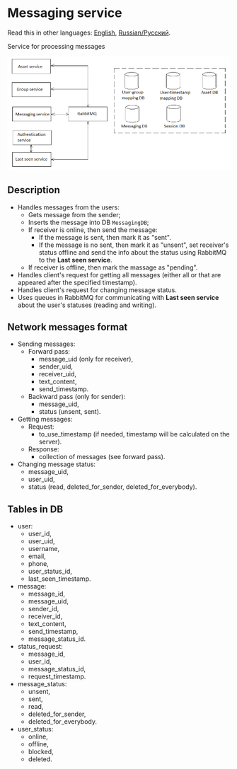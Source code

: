 # Messaging service

Read this in other languages: [English](MessagingService.md), [Russian/Русский](MessagingService.ru.md).

Service for processing messages 

![SystemOverview](../img/SystemOverview.png)

## Description  

- Handles messages from the users:
    - Gets message from the sender;
    - Inserts the message into DB `MessagingDB`;
    - If receiver is online, then send the message: 
        - If the message is sent, then mark it as "sent".
        - If the message is no sent, then mark it as "unsent", set receiver's status offline and send the info about the status using RabbitMQ to the **Last seen service**.
    - If receiver is offline, then mark the massage as "pending".
- Handles client's request for getting all messages (either all or that are appeared after the specified timestamp).
- Handles client's request for changing message status.
- Uses queues in RabbitMQ for communicating with **Last seen service** about the user's statuses (reading and writing).

## Network messages format

- Sending messages: 
    - Forward pass:
        - message_uid (only for receiver), 
        - sender_uid, 
        - receiver_uid, 
        - text_content, 
        - send_timestamp.
    - Backward pass (only for sender): 
        - message_uid,
        - status (unsent, sent).
- Getting messages:
    - Request: 
        - to_use_timestamp (if needed, timestamp will be calculated on the server).
    - Response: 
        - collection of messages (see forward pass).
- Changing message status: 
    - message_uid,
    - user_uid,
    - status (read, deleted_for_sender, deleted_for_everybody).

## Tables in DB

- user: 
    - user_id, 
    - user_uid, 
    - username, 
    - email, 
    - phone, 
    - user_status_id, 
    - last_seen_timestamp.
- message: 
    - message_id, 
    - message_uid,
    - sender_id, 
    - receiver_id, 
    - text_content, 
    - send_timestamp, 
    - message_status_id.
- status_request:
    - message_id, 
    - user_id,
    - message_status_id,
    - request_timestamp.
- message_status: 
    - unsent, 
    - sent, 
    - read, 
    - deleted_for_sender,
    - deleted_for_everybody.
- user_status: 
    - online, 
    - offline, 
    - blocked, 
    - deleted.
